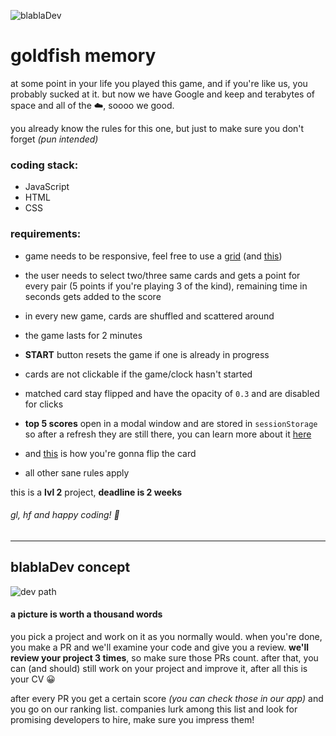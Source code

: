 ![blablaDev](https://blabladev.com/wp-content/uploads/bbDev-logo-black.png)
# goldfish memory

at some point in your life you played this game, and if you're like us, you probably sucked at it. but now we have Google and keep and terabytes of space and all of the :cloud:, soooo we good.

you already know the rules for this one, but just to make sure you don't forget _(pun intended)_

### coding stack:
- JavaScript
- HTML
- CSS

### requirements:
-  game needs to be responsive, feel free to use a [grid][d1b51a7d] (and [this][7f585200])
- the user needs to select two/three same cards and gets a point for every pair (5 points if you're playing 3 of the kind), remaining time in seconds gets added to the score
- in every new game, cards are shuffled and scattered around
- the game lasts for 2 minutes
- **START** button resets the game if one is already in progress
- cards are not clickable if the game/clock hasn't started
- matched card stay flipped and have the opacity of `0.3` and are disabled for clicks
- **top 5 scores** open in a modal window and are stored in `sessionStorage` so after a refresh they are still there, you can learn more about it [here][e4f07d8e]
- and [this][105e4d1a] is how you're gonna flip the card
- all other sane rules apply

  [105e4d1a]: https://davidwalsh.name/css-flip "css-flip"
  [e4f07d8e]: https://developer.mozilla.org/en-US/docs/Web/API/Window/sessionStorage "sessionStorage"
  [d1b51a7d]: https://css-tricks.com/snippets/css/complete-guide-grid/ "css grid"
  [7f585200]: https://medium.com/@elad/becoming-a-css-grid-ninja-f4c6db018cc1 "medium grid"

this is a **lvl 2** project, **deadline is 2 weeks**

###### gl, hf and happy coding! :tada:

---

## blablaDev concept

![dev path](https://blabladev.com/wp-content/uploads/blablaDev-developers-flowchart.png)

#### a picture is worth a thousand words

you pick a project and work on it as you normally would. when you're done, you make a PR and we'll examine your code and give you a review. **we'll review your project 3 times**, so make sure those PRs count. after that, you can (and should) still work on your project and improve it, after all this is your CV :grinning:

after every PR you get a certain score _(you can check those in our app)_ and you go on our ranking list. companies lurk among this list and look for promising developers to hire, make sure you impress them!
